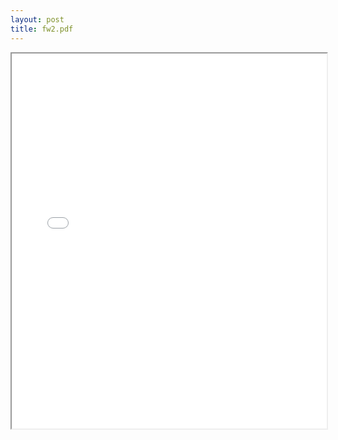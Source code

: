 ```yaml
---
layout: post
title: fw2.pdf
---
```


<div class="pdf-container">
<iframe src="/irs.ea/assets/pdfs/fw2.pdf" height="600" width="100%" allowFullScreen="true"></iframe>
</div>

